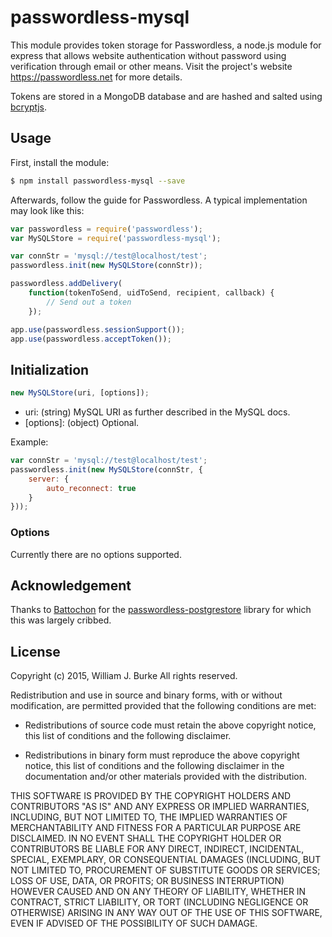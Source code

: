 # passwordless-mysql
This module provides token storage for Passwordless, a node.js module for express that allows website
authentication without password using verification through email or other means. 
Visit the project's website https://passwordless.net for more details.

Tokens are stored in a MongoDB database and are hashed and salted using 
[bcryptjs](https://github.com/dcodeIO/bcrypt.js). 

## Usage
First, install the module:

```bash
$ npm install passwordless-mysql --save
```

Afterwards, follow the guide for Passwordless. A typical implementation may look like this:

```javascript
var passwordless = require('passwordless');
var MySQLStore = require('passwordless-mysql');

var connStr = 'mysql://test@localhost/test';
passwordless.init(new MySQLStore(connStr));

passwordless.addDelivery(
    function(tokenToSend, uidToSend, recipient, callback) {
        // Send out a token
    });

app.use(passwordless.sessionSupport());
app.use(passwordless.acceptToken());
```
## Initialization
```javascript
new MySQLStore(uri, [options]);
```
- uri: (string) MySQL URI as further described in the MySQL docs.  
- [options]: (object) Optional. 

Example:

```javascript
var connStr = 'mysql://test@localhost/test';
passwordless.init(new MySQLStore(connStr, {
    server: {
        auto_reconnect: true
    }
}));
```

### Options
Currently there are no options supported. 

## Acknowledgement
Thanks to [Battochon](https://github.com/Battochon) for the 
[passwordless-postgrestore](https://github.com/Battochon/passwordless-postgrestore)
library for which this was largely cribbed.  

## License
Copyright (c) 2015, William J. Burke
All rights reserved.

Redistribution and use in source and binary forms, with or without
modification, are permitted provided that the following conditions are met:

* Redistributions of source code must retain the above copyright notice, this
  list of conditions and the following disclaimer.

* Redistributions in binary form must reproduce the above copyright notice,
  this list of conditions and the following disclaimer in the documentation
  and/or other materials provided with the distribution.

THIS SOFTWARE IS PROVIDED BY THE COPYRIGHT HOLDERS AND CONTRIBUTORS "AS IS"
AND ANY EXPRESS OR IMPLIED WARRANTIES, INCLUDING, BUT NOT LIMITED TO, THE
IMPLIED WARRANTIES OF MERCHANTABILITY AND FITNESS FOR A PARTICULAR PURPOSE ARE
DISCLAIMED. IN NO EVENT SHALL THE COPYRIGHT HOLDER OR CONTRIBUTORS BE LIABLE
FOR ANY DIRECT, INDIRECT, INCIDENTAL, SPECIAL, EXEMPLARY, OR CONSEQUENTIAL
DAMAGES (INCLUDING, BUT NOT LIMITED TO, PROCUREMENT OF SUBSTITUTE GOODS OR
SERVICES; LOSS OF USE, DATA, OR PROFITS; OR BUSINESS INTERRUPTION) HOWEVER
CAUSED AND ON ANY THEORY OF LIABILITY, WHETHER IN CONTRACT, STRICT LIABILITY,
OR TORT (INCLUDING NEGLIGENCE OR OTHERWISE) ARISING IN ANY WAY OUT OF THE USE
OF THIS SOFTWARE, EVEN IF ADVISED OF THE POSSIBILITY OF SUCH DAMAGE.
